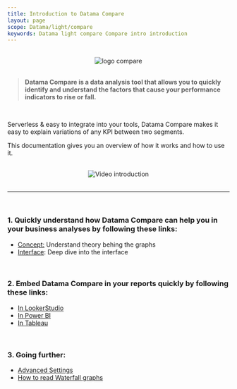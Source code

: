 ```yaml
---
title: Introduction to Datama Compare
layout: page
scope: Datama/light/compare
keywords: Datama light compare Compare intro introduction
---
```


<br>

<center><img src="{{site.url}}/{{site.baseurl}}/core_app/new/images/compare_icon.jpg" alt="logo compare" title="Datama Compare" /></center>

<br>

> **Datama Compare is a data analysis tool that allows you to quickly identify and understand the factors that cause your performance indicators to rise or fall.**

<br/>

Serverless & easy to integrate into your tools, Datama Compare makes it easy to explain variations of any KPI between two segments.

This documentation gives you an overview of how it works and how to use it.

<br>

<center><img src="{{site.url}}/{{site.baseurl}}/extensions/Datama-compare/assets/gif/introduction.gif" alt="Video introduction" /></center>

<br>

---

<br>

### 1. Quickly understand how Datama Compare can help you in your business analyses by following these links:
- [Concept:]({{site.url}}/{{site.baseurl}}/extensions/Datama-compare/concept.html) Understand theory behing the graphs
- [Interface]({{site.url}}/{{site.baseurl}}/extensions/Datama-compare/structure.html): Deep dive into the interface

<br>

### 2. Embed Datama Compare in your reports quickly by following these links:
- [In LookerStudio]({{site.url}}/{{site.baseurl}}/extensions/how-to-use/looker-studio.html)
- [In Power BI]({{site.url}}/{{site.baseurl}}/extensions/how-to-use/power_bi.html)
- [In Tableau]({{site.url}}/{{site.baseurl}}/extensions/how-to-use/tableau.html)

<br>

### 3. Going further:
<!--- [Use other(s) comparison]({{site.url}}/{{site.baseurl}}/extensions/Datama-compare/settings/analysis/comparison.html)
- [Interface]({{site.url}}/{{site.baseurl}}/extensions/Datama-compare/settings/structure.html) -->
- [Advanced Settings]({{site.url}}/{{site.baseurl}}/extensions/Datama-compare/settings/settings.html)
- [How to read Waterfall graphs]({{site.url}}/{{site.baseurl}}/core_app/new/tutorial/first_use.html)
